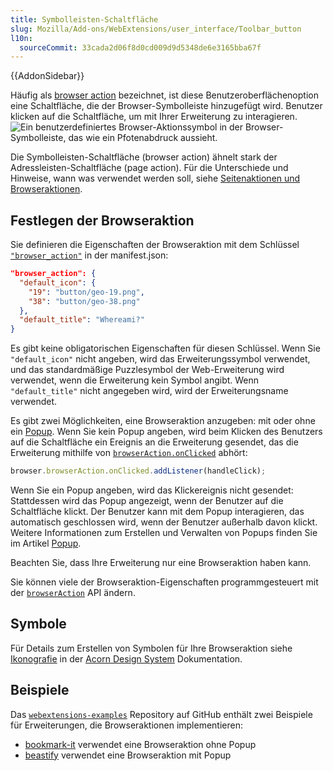 ```yaml
---
title: Symbolleisten-Schaltfläche
slug: Mozilla/Add-ons/WebExtensions/user_interface/Toolbar_button
l10n:
  sourceCommit: 33cada2d06f8d0cd009d9d5348de6e3165bba67f
---
```


{{AddonSidebar}}

Häufig als [browser action](/de/docs/Mozilla/Add-ons/WebExtensions/API/browserAction) bezeichnet, ist diese Benutzeroberflächenoption eine Schaltfläche, die der Browser-Symbolleiste hinzugefügt wird. Benutzer klicken auf die Schaltfläche, um mit Ihrer Erweiterung zu interagieren.
![Ein benutzerdefiniertes Browser-Aktionssymbol in der Browser-Symbolleiste, das wie ein Pfotenabdruck aussieht.](toolbar_button.png)

Die Symbolleisten-Schaltfläche (browser action) ähnelt stark der Adressleisten-Schaltfläche (page action). Für die Unterschiede und Hinweise, wann was verwendet werden soll, siehe [Seitenaktionen und Browseraktionen](/de/docs/Mozilla/Add-ons/WebExtensions/user_interface/Page_actions#page_actions_and_browser_actions).

## Festlegen der Browseraktion

Sie definieren die Eigenschaften der Browseraktion mit dem Schlüssel [`"browser_action"`](/de/docs/Mozilla/Add-ons/WebExtensions/manifest.json/browser_action) in der manifest.json:

```json
"browser_action": {
  "default_icon": {
    "19": "button/geo-19.png",
    "38": "button/geo-38.png"
  },
  "default_title": "Whereami?"
}
```

Es gibt keine obligatorischen Eigenschaften für diesen Schlüssel. Wenn Sie `"default_icon"` nicht angeben, wird das Erweiterungssymbol verwendet, und das standardmäßige Puzzlesymbol der Web-Erweiterung wird verwendet, wenn die Erweiterung kein Symbol angibt. Wenn `"default_title"` nicht angegeben wird, wird der Erweiterungsname verwendet.

Es gibt zwei Möglichkeiten, eine Browseraktion anzugeben: mit oder ohne ein [Popup](/de/docs/Mozilla/Add-ons/WebExtensions/user_interface/Popups). Wenn Sie kein Popup angeben, wird beim Klicken des Benutzers auf die Schaltfläche ein Ereignis an die Erweiterung gesendet, das die Erweiterung mithilfe von [`browserAction.onClicked`](/de/docs/Mozilla/Add-ons/WebExtensions/API/browserAction/onClicked) abhört:

```js
browser.browserAction.onClicked.addListener(handleClick);
```

Wenn Sie ein Popup angeben, wird das Klickereignis nicht gesendet: Stattdessen wird das Popup angezeigt, wenn der Benutzer auf die Schaltfläche klickt. Der Benutzer kann mit dem Popup interagieren, das automatisch geschlossen wird, wenn der Benutzer außerhalb davon klickt. Weitere Informationen zum Erstellen und Verwalten von Popups finden Sie im Artikel [Popup](/de/docs/Mozilla/Add-ons/WebExtensions/user_interface/Popups).

Beachten Sie, dass Ihre Erweiterung nur eine Browseraktion haben kann.

Sie können viele der Browseraktion-Eigenschaften programmgesteuert mit der [`browserAction`](/de/docs/Mozilla/Add-ons/WebExtensions/API/browserAction) API ändern.

## Symbole

Für Details zum Erstellen von Symbolen für Ihre Browseraktion siehe [Ikonografie](https://acorn.firefox.com/latest/styles/iconography-q7JqGl5H) in der [Acorn Design System](https://acorn.firefox.com/latest) Dokumentation.

## Beispiele

Das [`webextensions-examples`](https://github.com/mdn/webextensions-examples) Repository auf GitHub enthält zwei Beispiele für Erweiterungen, die Browseraktionen implementieren:

- [bookmark-it](https://github.com/mdn/webextensions-examples/tree/main/bookmark-it) verwendet eine Browseraktion ohne Popup
- [beastify](https://github.com/mdn/webextensions-examples/tree/main/beastify) verwendet eine Browseraktion mit Popup
